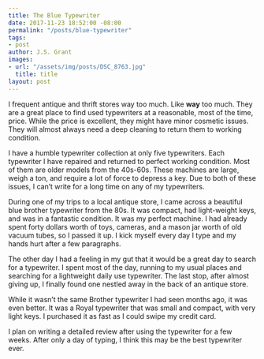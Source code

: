 ```yaml
---
title: The Blue Typewriter
date: 2017-11-23 18:52:00 -08:00
permalink: "/posts/blue-typewriter"
tags:
- post
author: J.S. Grant
images:
- url: "/assets/img/posts/DSC_8763.jpg"
  title: title
layout: post
---
```


I frequent antique and thrift stores way too much. Like **way** too much. They are a great place to find used typewriters at a reasonable, most of the time, price. While the price is excellent, they might have minor cosmetic issues. They will almost always need a deep cleaning to return them to working condition.

I have a humble typewriter collection at only five typewriters. Each typewriter I have repaired and returned to perfect working condition. Most of them are older models from the 40s-60s. These machines are large, weigh a ton, and require a lot of force to depress a key. Due to both of these issues, I can’t write for a long time on any of my typewriters.

During one of my trips to a local antique store, I came across a beautiful blue brother typewriter from the 80s. It was compact, had light-weight keys, and was in a fantastic condition. It was my perfect machine. I had already spent forty dollars worth of toys, cameras, and a mason jar worth of old vacuum tubes, so I passed it up. I kick myself every day I type and my hands hurt after a few paragraphs.

The other day I had a feeling in my gut that it would be a great day to search for a typewriter. I spent most of the day, running to my usual places and searching for a lightweight daily use typewriter. The last stop, after almost giving up, I finally found one nestled away in the back of an antique store.

While it wasn’t the same Brother typewriter I had seen months ago, it was even better. It was a Royal typewriter that was small and compact, with very light keys. I purchased it as fast as I could swipe my credit card.

I plan on writing a detailed review after using the typewriter for a few weeks. After only a day of typing, I think this may be the best typewriter ever.